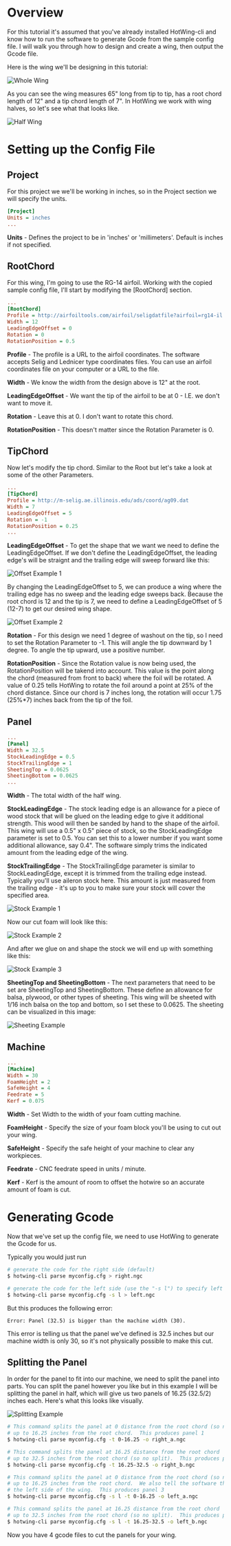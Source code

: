 

# Overview


For this tutorial it's assumed that you've already installed HotWing-cli and know how to run the software to generate Gcode from the sample config file.  I will walk you through how to design and create a wing, then output the Gcode file.

Here is the wing we'll be designing in this tutorial:

![Whole Wing](https://raw.githubusercontent.com/jasonhamilton/hotwing-cli/master/img/tutorial_wing_whole.png)

As you can see the wing measures 65" long from tip to tip, has a root chord length of 12" and a tip chord length of 7".  In HotWing we work with wing halves, so let's see what that looks like.

![Half Wing](https://raw.githubusercontent.com/jasonhamilton/hotwing-cli/master/img/tutorial_wing_half.png)



# Setting up the Config File

## Project

For this project we we'll be working in inches, so in the Project section we will specify the units.

```cfg
[Project]
Units = inches
...
```
**Units** - Defines the project to be in 'inches' or 'millimeters'.  Default is inches if not specified.

## RootChord

For this wing, I'm going to use the RG-14 airfoil. Working with the copied sample config file, I'll start by modifying the [RootChord] section.

```cfg
...
[RootChord]
Profile = http://airfoiltools.com/airfoil/seligdatfile?airfoil=rg14-il
Width = 12
LeadingEdgeOffset = 0
Rotation = 0
RotationPosition = 0.5
```

**Profile** - The profile is a URL to the airfoil coordinates. The software accepts Selig and Lednicer type coordinates files.  You can use an airfoil coordinates file on your computer or a URL to the file.

**Width** - We know the width from the design above is 12" at the root.

**LeadingEdgeOffset** - We want the tip of the airfoil to be at 0 - I.E. we don't want to move it.

**Rotation** - Leave this at 0.  I don't want to rotate this chord.

**RotationPosition** - This doesn't matter since the Rotation Parameter is 0.


## TipChord

Now let's modify the tip chord.  Similar to the Root but let's take a look at some of the other Parameters.

```cfg
...
[TipChord]
Profile = http://m-selig.ae.illinois.edu/ads/coord/ag09.dat
Width = 7
LeadingEdgeOffset = 5
Rotation = -1
RotationPosition = 0.25
...
```

**LeadingEdgeOffset** - To get the shape that we want we need to define the LeadingEdgeOffset.  If we don't define the LeadingEdgeOffset, the leading edge's will be straignt and the trailing edge will sweep forward like this:

![Offset Example 1](https://raw.githubusercontent.com/jasonhamilton/hotwing-cli/master/img/tutorial_le_offset_ex_1.png)

By changing the LeadingEdgeOffset to 5, we can produce a wing where the trailing edge has no sweep and the leading edge sweeps back.  Because the root chord is 12 and the tip is 7, we need to define a LeadingEdgeOffset of 5 (12-7) to get our desired wing shape.

![Offset Example 2](https://raw.githubusercontent.com/jasonhamilton/hotwing-cli/master/img/tutorial_le_offset_ex_2.png)


**Rotation** - For this design we need 1 degree of washout on the tip, so I need to set the Rotation Parameter to -1.  This will angle the tip downward by 1 degree.  To angle the tip upward, use a positive number.

**RotationPosition** - Since the Rotation value is now being used, the RotationPosition will be takend into account.  This value is the point along the chord (measured from front to back) where the foil will be rotated.  A value of 0.25 tells HotWing to rotate the foil around a point at 25% of the chord distance.  Since our chord is 7 inches long, the rotation will occur 1.75 (25%\*7) inches back from the tip of the foil.

## Panel

```cfg
...
[Panel]
Width = 32.5
StockLeadingEdge = 0.5
StockTrailingEdge = 1
SheetingTop = 0.0625
SheetingBottom = 0.0625
...
```

**Width** - The total width of the half wing.  

**StockLeadingEdge** - The stock leading edge is an allowance for a piece of wood stock that will be glued on the leading edge to give it additional strength.  This wood will then be sanded by hand to the shape of the airfoil.  This wing will use a 0.5" x 0.5" piece of stock, so the StockLeadingEdge parameter is set to 0.5.  You can set this to a lower number if you want some additional allowance, say 0.4".  The software simply trims the indicated amount from the leading edge of the wing.

**StockTrailingEdge** - The StockTrailingEdge parameter is similar to StockLeadingEdge, except it is trimmed from the trailing edge instead.  Typically you'll use aileron stock here.  This amount is just measured from the trailing edge - it's up to you to make sure your stock will cover the specified area.

![Stock Example 1](https://raw.githubusercontent.com/jasonhamilton/hotwing-cli/master/img/tutorial_stock_1.png)

Now our cut foam will look like this:

![Stock Example 2](https://raw.githubusercontent.com/jasonhamilton/hotwing-cli/master/img/tutorial_stock_2.png)

And after we glue on and shape the stock we will end up with something like this:

![Stock Example 3](https://raw.githubusercontent.com/jasonhamilton/hotwing-cli/master/img/tutorial_stock_3.png)

**SheetingTop and SheetingBottom** - The next parameters that need to be set are SheetingTop and SheetingBottom.  These define an allowance for balsa, plywood, or other types of sheeting.  This wing will be sheeted with 1/16 inch balsa on the top and bottom, so I set these to 0.0625.  The sheeting can be visualized in this image:

![Sheeting Example](https://raw.githubusercontent.com/jasonhamilton/hotwing-cli/master/img/tutorial_sheeting.png)

## Machine

```cfg
...
[Machine]
Width = 30
FoamHeight = 2
SafeHeight = 4
Feedrate = 5
Kerf = 0.075
```

**Width** - Set Width to the width of your foam cutting machine.

**FoamHeight** - Specify the size of your foam block you'll be using to cut out your wing.

**SafeHeight** - Specify the safe height of your machine to clear any workpieces.

**Feedrate** - CNC feedrate speed in units / minute.

**Kerf** - Kerf is the amount of room to offset the hotwire so an accurate amount of foam is cut.

# Generating Gcode

Now that we've set up the config file, we need to use HotWing to generate the Gcode for us.

Typically you would just run

```sh
# generate the code for the right side (default)
$ hotwing-cli parse myconfig.cfg > right.ngc

# generate the code for the left side (use the "-s l") to specify left
$ hotwing-cli parse myconfig.cfg -s l > left.ngc
```

But this produces the following error:

```
Error: Panel (32.5) is bigger than the machine width (30).
```

This error is telling us that the panel we've defined is 32.5 inches but our machine width is only 30, so it's not physically possible to make this cut.

## Splitting the Panel

In order for the panel to fit into our machine, we need to split the panel into parts.  You can split the panel however you like but in this example I will be splitting the panel in half, which will give us two panels of 16.25 (32.5/2) inches each.  Here's what this looks like visually.

![Splitting Example](https://raw.githubusercontent.com/jasonhamilton/hotwing-cli/master/img/tutorial_wing_sections.png)


```sh
# This command splits the panel at 0 distance from the root chord (so no split)
# up to 16.25 inches from the root chord.  This produces panel 1
$ hotwing-cli parse myconfig.cfg -t 0-16.25 -o right_a.ngc

# This command splits the panel at 16.25 distance from the root chord
# up to 32.5 inches from the root chord (so no split).  This produces panel 2
$ hotwing-cli parse myconfig.cfg -t 16.25-32.5 -o right_b.ngc

# This command splits the panel at 0 distance from the root chord (so no split)
# up to 16.25 inches from the root chord.  We also tell the software that we want to cut
# the left side of the wing.  This produces panel 3
$ hotwing-cli parse myconfig.cfg -s l -t 0-16.25 -o left_a.ngc

# This command splits the panel at 16.25 distance from the root chord
# up to 32.5 inches from the root chord (so no split).  This produces panel 2
$ hotwing-cli parse myconfig.cfg -s l -t 16.25-32.5 -o left_b.ngc
```

Now you have 4 gcode files to cut the panels for your wing.